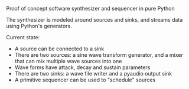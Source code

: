 Proof of concept software synthesizer and sequencer in pure Python

The synthesizer is modeled around sources and sinks, and streams data
using Python's generators.

Current state:

* A source can be connected to a sink
* There are two sources: a sine wave transform generator, and a mixer that can mix multiple wave sources into one
* Wave forms have attack, decay and sustain parameters
* There are two sinks: a wave file writer and a pyaudio output sink
* A primitive sequencer can be used to "schedule" sources
